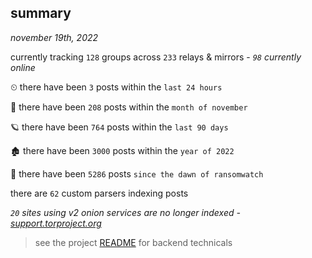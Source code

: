 
## summary
_november 19th, 2022_

currently tracking `128` groups across `233` relays & mirrors - _`98` currently online_

⏲ there have been `3` posts within the `last 24 hours`

🦈 there have been `208` posts within the `month of november`

🪐 there have been `764` posts within the `last 90 days`

🏚 there have been `3000` posts within the `year of 2022`

🦕 there have been `5286` posts `since the dawn of ransomwatch`

there are `62` custom parsers indexing posts

_`20` sites using v2 onion services are no longer indexed - [support.torproject.org](https://support.torproject.org/onionservices/v2-deprecation/)_

> see the project [README](https://github.com/joshhighet/ransomwatch#ransomwatch--) for backend technicals
